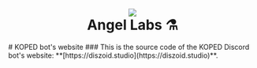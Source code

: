 <h1 align="center">
  <br>
  <a href="https://koped.angellabs.xyz"><img src="https://koped.angellabs.xyz/images/banner.png"></a>
  <br>
  Angel Labs ⚗️
  <br>
</h1>
# KOPED bot's website
### This is the source code of the KOPED Discord bot's website: **[https://diszoid.studio](https://diszoid.studio)**.
